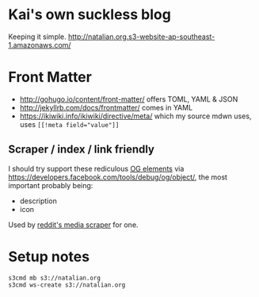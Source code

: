 # Kai's own suckless blog

Keeping it simple. <http://natalian.org.s3-website-ap-southeast-1.amazonaws.com/>

# Front Matter

* <http://gohugo.io/content/front-matter/> offers TOML, YAML & JSON
* <http://jekyllrb.com/docs/frontmatter/> comes in YAML
* <https://ikiwiki.info/ikiwiki/directive/meta/> which my source mdwn uses, uses `[[!meta field="value"]]`

## Scraper / index / link friendly

I should try support these rediculous <a href=http://ogp.me/><abbr title="Open
Graph">OG</abbr> elements</a> via
<https://developers.facebook.com/tools/debug/og/object/>, the most important probably being:

* description
* icon

Used by [reddit's media scraper](https://github.com/reddit/reddit/blob/master/r2/r2/lib/media.py) for one.

# Setup notes

	s3cmd mb s3://natalian.org
	s3cmd ws-create s3://natalian.org
